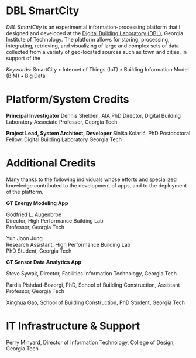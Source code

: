 # DBL SmartCity

*DBL SmartCity* is an experimental information-processing platform that I designed and developed at the [Digital Building Laboratory (DBL)](https://www.dbl.gatech.edu/), Georgia Institute of Technology. The platform allows for storing, processing, integrating, retrieving, and visualizing of large and complex sets of data collected from a variety of geo-located sources such as town and cities, in support of the 

*Keywords:* SmartCity &bull; Internet of Things (IoT) &bull; Building Information Model (BIM) &bull; Big Data

# Platform/System Credits

**Principal Investigator**
Dennis Shelden, AIA PhD
Director, Digital Building Laboratory
Associate Professor, Georgia Tech

**Project Lead, System Architect, Developer**
Siniša Kolarić, PhD
Postdoctoral Fellow, Digital Building Laboratory
Georgia Tech

# Additional Credits

Many thanks to the following individuals whose efforts and specialized knowledge contributed to the development of apps, and to the deployment of the platform.

**GT Energy Modeling App**

<p>
  Godfried L. Augenbroe<br>
  Director, High Performance Building Lab<br>
  Professor, Georgia Tech
</p>

<p>
  Yun Joon Jung<br>
  Research Assistant, High Performance Building Lab<br>
  PhD Student, Georgia Tech
</p>

**GT Sensor Data Analytics App**

Steve Sywak, Director, Facilities Information Technology, Georgia Tech

Pardis Pishdad-Bozorgi, PhD, School of Building Construction, Assistant Professor, Georgia Tech

Xinghua Gao, School of Building Construction, PhD Student, Georgia Tech


# IT Infrastructure &amp; Support

Perry Minyard, Director of Information Technology, College of Design, Georgia Tech
